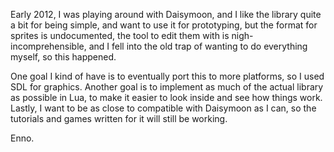 Early 2012, I was playing around with Daisymoon, and I like the library quite a bit for 
being simple, and want to use it for prototyping, but the format for sprites is undocumented,
the tool to edit them with is nigh-incomprehensible, and I fell into the old trap of wanting
to do everything myself, so this happened.

One goal I kind of have is to eventually port this to more platforms, so I used SDL for graphics.
Another goal is to implement as much of the actual library as possible in Lua, to make it 
easier to look inside and see how things work. Lastly, I want to be as close to compatible with
Daisymoon as I can, so the tutorials and games written for it will still be working.

Enno.